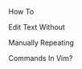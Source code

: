 <div class="flex flex-col text-left font-bold gap-y-10">
<p 
  v-click="1"
  v-motion
  :initial="{ opacity: 0 }"
  :enter="{ opacity: 1}"
  :exit="{ opacity: 0 }"
  :duration="1000"
  class="text-7xl">How <span>To</span></p>
<p 
  v-click="2"
  v-motion
  :initial="{ opacity: 0 }"
  :enter="{ opacity: 1}"
  :exit="{ opacity: 0 }"
  :duration="1000"
  class="text-7xl">Edit <span class="color-orange">Text</span> <span>Without</span></p>
<p 
  v-click="3"
  v-motion
  :initial="{ opacity: 0 }"
  :enter="{ opacity: 1}"
  :exit="{ opacity: 0 }"
  :duration="1000"
  class="text-7xl">Manually <span>Repeating</span></p>
<p 
  v-click="4"
  v-motion
  :initial="{ opacity: 0 }"
  :enter="{ opacity: 1}"
  :exit="{ opacity: 0 }"
  :duration="1000"
  class="text-7xl">Commands <span>In</span> <span class="color-orange">Vim?</span></p>
</div>
